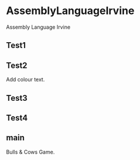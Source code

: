 # AssemblyLanguageIrvine
Assembly Language Irvine

## Test1

## Test2

Add colour text.

## Test3

## Test4

## main

Bulls & Cows Game.
